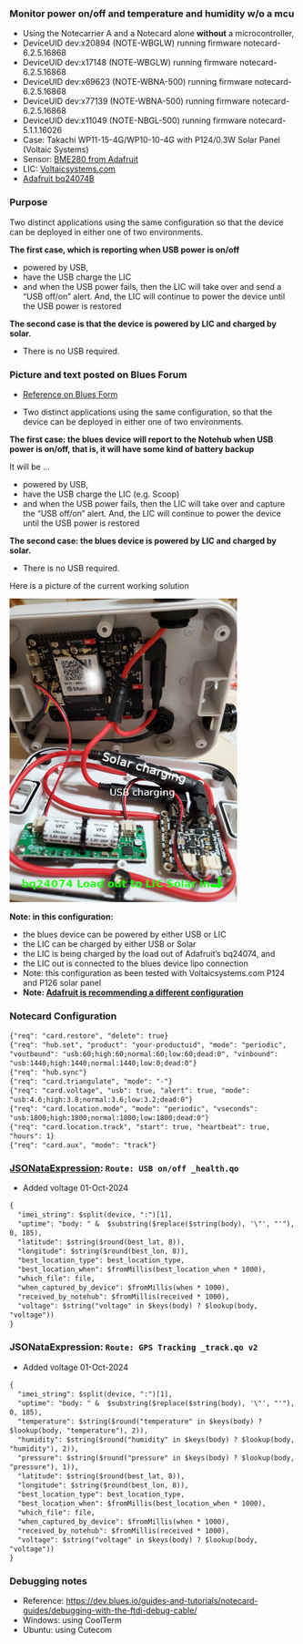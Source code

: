 ### Monitor power on/off and temperature and humidity w/o a mcu
* Using the Notecarrier A and a Notecard alone __without__ a microcontroller,
* DeviceUID dev:x20894 (NOTE-WBGLW) running firmware notecard-6.2.5.16868
* DeviceUID dev:x17148 (NOTE-WBGLW) running firmware notecard-6.2.5.16868
* DeviceUID dev:x69623 (NOTE-WBNA-500) running firmware notecard-6.2.5.16868
* DeviceUID dev:x77139 (NOTE-WBNA-500) running firmware notecard-6.2.5.16868
* DeviceUID dev:x11049 (NOTE-NBGL-500) running firmware notecard-5.1.1.16026
* Case: Takachi WP11-15-4G/WP10-10-4G with P124/0.3W Solar Panel (Voltaic Systems)
* Sensor: [BME280 from Adafruit](https://www.adafruit.com/product/2652)
* LIC: [Voltaicsystems.com](https://voltaicsystems.com/LIC-solar-charger/)
* [Adafruit bq24074B](https://www.adafruit.com/product/4755)

### Purpose
Two distinct applications using the same configuration
so that the device can be deployed in either one of two environments.

**The first case, which is reporting when USB power is on/off**
* powered by USB,
* have the USB charge the LIC
* and when the USB power fails, then the LIC will take over and send a “USB off/on” alert.
And, the LIC will continue to power the device until the USB power is restored

**The second case is that the device is powered by LIC and charged by solar.**
* There is no USB required.

### Picture and text posted on Blues Forum
* [Reference on Blues Form](https://discuss.blues.com/t/charging-scoop-from-notecarrier-a/2379)

* Two distinct applications using the same configuration, so that the device can be deployed in either one of two environments.

**The first case: the blues device will report to the Notehub when USB power is on/off, that is, it will have some kind of battery backup**

It will be …
* powered by USB,
* have the USB charge the LIC (e.g. Scoop)
* and when the USB power fails, then the LIC will take over and capture the “USB off/on” alert. And, the LIC will continue to power the device until the USB power is restored

**The second case: the blues device is powered by LIC and charged by solar.**
* There is no USB required.

Here is a picture of the current working solution

![configuration_v2|375x500](images/configuration_v2.png)

**Note: in this configuration:**
* the blues device can be powered by either USB or LIC
* the LIC can be charged by either USB or Solar
* the LIC is being charged by the load out of Adafruit’s bq24074, and
* the LIC out is connected to the blues device lipo connection
* Note: this configuration as been tested with Voltaicsystems.com P124 and P126 solar panel
* **Note: [Adafruit is recommending a different configuration](https://forums.adafruit.com/viewtopic.php?t=214945)**

### Notecard Configuration
```
{"req": "card.restore", "delete": true}
{"req": "hub.set", "product": "your-productuid", "mode": "periodic", "voutbound": "usb:60;high:60;normal:60;low:60;dead:0", "vinbound": "usb:1440;high:1440;normal:1440;low:0;dead:0"}
{"req": "hub.sync"}
{"req": "card.triangulate", "mode": "-"}
{"req": "card.voltage", "usb": true, "alert": true, "mode": "usb:4.6;high:3.8;normal:3.6;low:3.2;dead:0"}
{"req": "card.location.mode", "mode": "periodic", "vseconds": "usb:1800;high:1800;normal:1800;low:1800;dead:0"}
{"req": "card.location.track", "start": true, "heartbeat": true, "hours": 1}
{"req": "card.aux", "mode": "track"}
```


### [JSONataExpression](https://try.jsonata.org/): `Route: USB on/off _health.qo` 
* Added voltage 01-Oct-2024

```
{
  "imei_string": $split(device, ":")[1],
  "uptime": "body: " &  $substring($replace($string(body), '\"', "'"), 0, 185),
  "latitude": $string($round(best_lat, 8)),
  "longitude": $string($round(best_lon, 8)),
  "best_location_type": best_location_type,
  "best_location_when": $fromMillis(best_location_when * 1000),
  "which_file": file,
  "when_captured_by_device": $fromMillis(when * 1000),
  "received_by_notehub": $fromMillis(received * 1000),
  "voltage": $string("voltage" in $keys(body) ? $lookup(body, "voltage"))
}
```

### JSONataExpression: `Route: GPS Tracking _track.qo v2`
* Added voltage 01-Oct-2024

```
{
  "imei_string": $split(device, ":")[1],
  "uptime": "body: " &  $substring($replace($string(body), '\"', "'"), 0, 185),
  "temperature": $string($round("temperature" in $keys(body) ? $lookup(body, "temperature"), 2)),
  "humidity": $string($round("humidity" in $keys(body) ? $lookup(body, "humidity"), 2)),
  "pressure": $string($round("pressure" in $keys(body) ? $lookup(body, "pressure"), 1)),
  "latitude": $string($round(best_lat, 8)),
  "longitude": $string($round(best_lon, 8)),
  "best_location_type": best_location_type,
  "best_location_when": $fromMillis(best_location_when * 1000),
  "which_file": file,
  "when_captured_by_device": $fromMillis(when * 1000),
  "received_by_notehub": $fromMillis(received * 1000),
  "voltage": $string("voltage" in $keys(body) ? $lookup(body, "voltage"))
}
```

### Debugging notes
* Reference: https://dev.blues.io/guides-and-tutorials/notecard-guides/debugging-with-the-ftdi-debug-cable/
* Windows: using CoolTerm
* Ubuntu: using Cutecom

<!--
# vim: ai et ts=4 sts=4 sw=4 nu
-->
